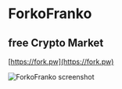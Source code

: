 # ForkoFranko

## free Crypto Market

[https://fork.pw](https://fork.pw)

![ForkoFranko screenshot](./asset/screenshot.png)
